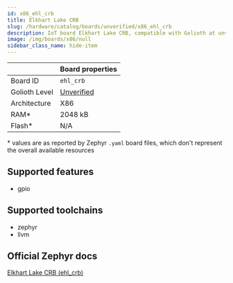 ```yaml
---
id: x86_ehl_crb
title: Elkhart Lake CRB
slug: /hardware/catalog/boards/unverified/x86_ehl_crb
description: IoT board Elkhart Lake CRB, compatible with Golioth at unverified level.
image: /img/boards/x86/null
sidebar_class_name: hide-item
---
```


[//]: # (This is an auto-generated file, do not edit! Changes to it will be lost upon re-generation)



|                | Board properties     |
| -------------  | -------------------- |
| Board ID       | `ehl_crb` |
| Golioth Level  | [Unverified](/hardware#unverified-boards) |
| Architecture   | X86 |
| RAM*           | 2048 kB |
| Flash*         | N/A |

\* values are as reported by Zephyr `.yaml` board files, which don't represent the overall available resources



## Supported features

* gpio

## Supported toolchains

* zephyr
* llvm

## Official Zephyr docs

[Elkhart Lake CRB (ehl_crb)](https://docs.zephyrproject.org/latest/boards/x86/ehl_crb/doc/index.html)

